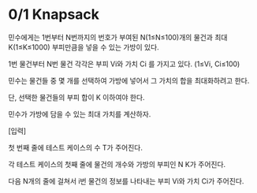 # 0/1 Knapsack

민수에게는 1번부터 N번까지의 번호가 부여된 N(1≤N≤100)개의 물건과 최대 K(1≤K≤1000) 부피만큼을 넣을 수 있는 가방이 있다.

1번 물건부터 N번 물건 각각은 부피  Vi와 가치 Ci 를 가지고 있다. (1≤Vi, Ci≤100)

민수는 물건들 중 몇 개를 선택하여 가방에 넣어서 그 가치의 합을 최대화하려고 한다.

단, 선택한 물건들의 부피 합이 K 이하여야 한다.

민수가 가방에 담을 수 있는 최대 가치를 계산하자.

[입력]

첫 번째 줄에 테스트 케이스의 수 T가 주어진다.

각 테스트 케이스의 첫째 줄에 물건의 개수와 가방의 부피인 N K가 주어진다.

다음 N개의 줄에 걸쳐서 i번 물건의 정보를 나타내는 부피  Vi와 가치 Ci가 주어진다.